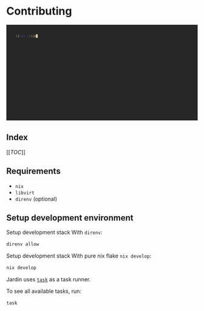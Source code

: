 # Contributing

![getting-started](../gif/getting-started.gif)

## Index
<!-- toc -->
[[_TOC_]]

## Requirements

* `nix`
* `libvirt`
* `direnv` (optional)

## Setup development environment

Setup development stack With `direnv`:

```bash
direnv allow
```

Setup development stack With pure nix flake `nix develop`:

```bash
nix develop
```

Jardin uses [`task`](https://github.com/go-task/task/) as a task runner.

To see all available tasks, run:

<!-- FIXME: use fixed cmdrun version to run `task` command here -->
```bash
task
```
